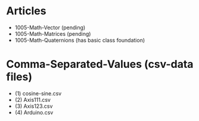 # Articles 

- 1005-Math-Vector (pending)
- 1005-Math-Matrices (pending)
- 1005-Math-Quaternions (has basic class foundation)

# Comma-Separated-Values (csv-data files)

- (1) cosine-sine.csv
- (2) Axis111.csv
- (3) Axis123.csv
- (4) Arduino.csv

